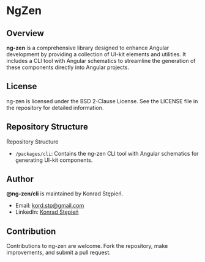 # NgZen

## Overview

**ng-zen** is a comprehensive library designed to enhance Angular development by providing a collection of UI-kit elements and utilities. It includes a CLI tool with Angular schematics to streamline the generation of these components directly into Angular projects.

## License

ng-zen is licensed under the BSD 2-Clause License. See the LICENSE file in the repository for detailed information.

## Repository Structure

Repository Structure
- `/packages/cli`: Contains the ng-zen CLI tool with Angular schematics for generating UI-kit components.

## Author

**@ng-zen/cli** is maintained by Konrad Stępień.

- Email: kord.stp@gmail.com
- LinkedIn: [Konrad Stępień](https://www.linkedin.com/in/konradstepien/)


## Contribution
Contributions to ng-zen are welcome. Fork the repository, make improvements, and submit a pull request.

